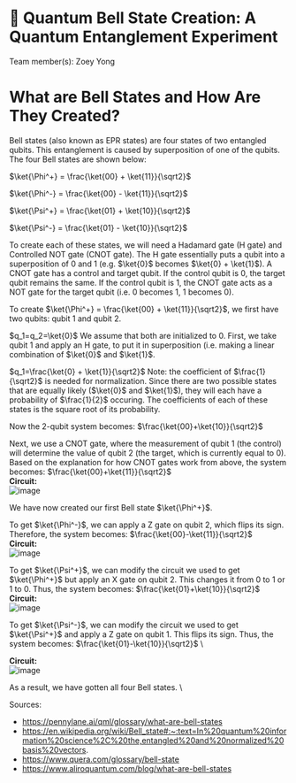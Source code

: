 # 🔔 Quantum Bell State Creation: A Quantum Entanglement Experiment
Team member(s): Zoey Yong

# What are Bell States and How Are They Created?
Bell states (also known as EPR states) are four states of two entangled qubits. This entanglement is caused by superposition of one of the qubits. The four Bell states are shown below:

$\ket{\Phi^+} = \frac{\ket{00} + \ket{11}}{\sqrt2}$ 

$\ket{\Phi^-} = \frac{\ket{00} - \ket{11}}{\sqrt2}$

$\ket{\Psi^+} = \frac{\ket{01} + \ket{10}}{\sqrt2}$

$\ket{\Psi^-} = \frac{\ket{01} - \ket{10}}{\sqrt2}$

To create each of these states, we will need a Hadamard gate (H gate) and Controlled NOT gate (CNOT gate). The H gate essentially puts a qubit into a superposition of 0 and 1 (e.g. $\ket{0}$ becomes $\ket{0} + \ket{1}$). A CNOT gate has a control and target qubit. If the control qubit is 0, the target qubit remains the same. If the control qubit is 1, the CNOT gate acts as a NOT gate for the target qubit (i.e. 0 becomes 1, 1 becomes 0).

To create $\ket{\Phi^+} = \frac{\ket{00} + \ket{11}}{\sqrt2}$, we first have two qubits: qubit 1 and qubit 2. 

$q_1=q_2=\ket{0}$
We assume that both are initialized to 0. First, we take qubit 1 and apply an H gate, to put it in superposition (i.e. making a linear combination of $\ket{0}$ and  $\ket{1}$.

$q_1=\frac{\ket{0} + \ket{1}}{\sqrt2}$
Note: the coefficient of $\frac{1}{\sqrt2}$ is needed for normalization. Since there are two possible states that are equally likely ($\ket{0}$ and $\ket{1}$), they will each have a probability of $\frac{1}{2}$ occuring. The coefficients of each of these states is the square root of its probability.

Now the 2-qubit system becomes:
$\frac{\ket{00}+\ket{10}}{\sqrt2}$


Next, we use a CNOT gate, where the measurement of qubit 1 (the control) will determine the value of qubit 2 (the target, which is currently equal to 0). Based on the explanation for how CNOT gates work from above, the system becomes:
$\frac{\ket{00}+\ket{11}}{\sqrt2}$ \
**Circuit:** \
![image](https://github.com/user-attachments/assets/0fea2115-c61f-4f68-b88a-1c74dce8b2c7)


We have now created our first Bell state $\ket{\Phi^+}$. 

To get $\ket{\Phi^-}$, we can apply a Z gate on qubit 2, which flips its sign. Therefore, the system becomes:
$\frac{\ket{00}-\ket{11}}{\sqrt2}$ \
**Circuit:** \
![image](https://github.com/user-attachments/assets/f57faa92-bae3-4fe4-b44e-18b18c148899)


To get $\ket{\Psi^+}$, we can modify the circuit we used to get $\ket{\Phi^+}$ but apply an X gate on qubit 2. This changes it from 0 to 1 or 1 to 0. Thus, the system becomes:
$\frac{\ket{01}+\ket{10}}{\sqrt2}$ \
**Circuit:** \
![image](https://github.com/user-attachments/assets/22fce6ce-e4eb-4396-a6a3-e52c1362080e)


To get $\ket{\Psi^-}$, we can modify the circuit we used to get $\ket{\Psi^+}$ and apply a Z gate on qubit 1. This flips its sign. Thus, the system becomes:
$\frac{\ket{01}-\ket{10}}{\sqrt2}$ \

**Circuit:** \
![image](https://github.com/user-attachments/assets/6b020853-2eb1-4f75-9c8b-be3173d3643f)

As a result, we have gotten all four Bell states. \

Sources: 
- https://pennylane.ai/qml/glossary/what-are-bell-states
- https://en.wikipedia.org/wiki/Bell_state#:~:text=In%20quantum%20information%20science%2C%20the,entangled%20and%20normalized%20basis%20vectors.
- https://www.quera.com/glossary/bell-state
- https://www.aliroquantum.com/blog/what-are-bell-states



